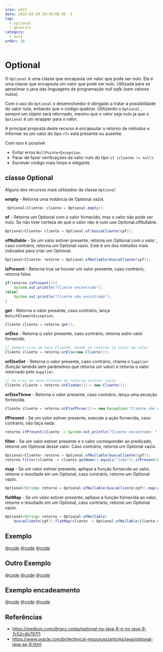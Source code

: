 ```yaml
---
icon: edit
date: 2025-03-20 18:30:00.00 -3
tag:
  - optional
  - generics
category:
  - aula
order: 20
---
```



# Optional 

 
O `Optional` é uma classe que encapsula um valor que pode ser nulo. Ela é uma classe que encapsula um valor que pode ser nulo. Utilizada para se aproximar o java das linguagens de programação _null safe_ (sem valores nulos).

Com o uso do `Optional` o desenvolvedor é obrigado a tratar a possibilidade do valor nulo, evitando que o código quebrar. Utilizando o  `Optional` , sempre um objeto será retornado, mesmo que o valor seja nulo ja que o `Optional` é um wrapper para o valor.

A principal proposta deste recurso é encapsular o retorno de métodos e informar se um valor do tipo `<T>` está presente ou ausente.

Com isso é possível

- Evitar erros `NullPointerException`.
- Parar de fazer verificações de valor nulo do tipo `if (cliente != null)`.
- Escrever código mais limpo e elegante.


## classe Optional

Alguns dos recursos mais utilizados da classe `Optional`



**empty** - Retorna uma instância de Optional vazia.

```java
 Optional<Cliente> cliente = Optional.empty();
```
**of​** - Retorna um Optional com o valor fornecido, mas o valor não pode ser nulo. Se não tiver certeza de que o valor não é nulo use Optional.ofNullable.

```java
Optional<Cliente> cliente = Optional.of(buscaCliente(cpf));
```

**ofNullable​** - Se um valor estiver presente, retorna um Optional com o valor , caso contrário, retorna um Optional vazio. Este é um dos métodos mais indicados para criar um Optional.

```java
Optional<Cliente> retorno = Optional.ofNullable(buscaCliente(cpf));
```

**isPresent** - Retorna true se houver um valor presente, caso contrário, retorna false.


```java
if(retorno.isPresent()){
    System.out.println("Cliente encontrado");
}else{
    System.out.println("Cliente não encontrado");
}
```

**get** - Retorna o valor presente, caso contrário, lança `NoSuchElementException`.

```java
Cliente cliente = retorno.get();
```


**orElse** - Retorna o valor presente, caso contrário, retorna outro valor fornecido.
```java
// Sempre cria um novo Cliente, mesmo se retorno já tiver um valor
Cliente cliente = retorno.orElse(new Cliente());
```

**orElseGet** - Retorna o valor presente, caso contrário, chama o  `Supplier` (função lambda sem parâmetros que retorna um valor) e retorna o valor retornado pelo `Supplier`.
```java
// Só cria um novo Cliente se retorno estiver vazio
Cliente cliente = retorno.orElseGet(()-> new Cliente());
```
**orElseThrow** - Retorna o valor presente, caso contrário, lança uma exceção fornecida.
```java
Cliente cliente = retorno.orElseThrow(()-> new Exception("Cliente não encontrado"));
```
**ifPresent** - Se um valor estiver presente, execute a ação fornecida, caso contrário, não faça nada.
```java
retorno.ifPresent(cliente -> System.out.println("Cliente encontrado: " + cliente.getNome()));
```
**filter** - Se um valor estiver presente e o valor corresponder ao predicado, retorne um Optional desse valor. Caso contrário, retorna um Optional vazio.
```java
Optional<Cliente> retorno = Optional.ofNullable(buscaCliente(cpf));
retorno.filter(cliente -> cliente.getNome().equals("João")).ifPresent(cliente -> System.out.println("Cliente encontrado: " + cliente.getNome()));
```
**map** - Se um valor estiver presente, aplique a função fornecida ao valor, retorne o resultado em um Optional, caso contrário, retorne um Optional vazio.
```java
Optional<String> retorno = Optional.ofNullable(buscaCliente(cpf)).map(cliente -> cliente.getNome());
```
**flatMap** - Se um valor estiver presente, aplique a função fornecida ao valor, retorne o resultado em um Optional, caso contrário, retorne um Optional vazio.
```java
Optional<String> retorno = Optional.ofNullable(
    buscaCliente(cpf)).flatMap(cliente -> Optional.ofNullable(cliente.getNome()));
```




## Exemplo

@[code](./code/optional/ClasseA.java)
@[code](./code/optional/ClasseB.java)
@[code](./code/optional/OptionalTeste.java)

## Outro Exemplo

@[code](./code/optional/CNH.java)
@[code](./code/optional/Cliente.java)
@[code](./code/optional/OptionalTesteCliente.java)


## Exemplo encadeamento

@[code](./code/optional/taxonomia/Especie.java)
@[code](./code/optional/taxonomia/Classe.java)
@[code](./code/optional/taxonomia/Principal.java)



## Referências



- https://medium.com/@racc.costa/optional-no-java-8-e-no-java-9-7c52c4b797f1
- https://www.oracle.com/br/technical-resources/articles/java/optional-java-se-8.html
